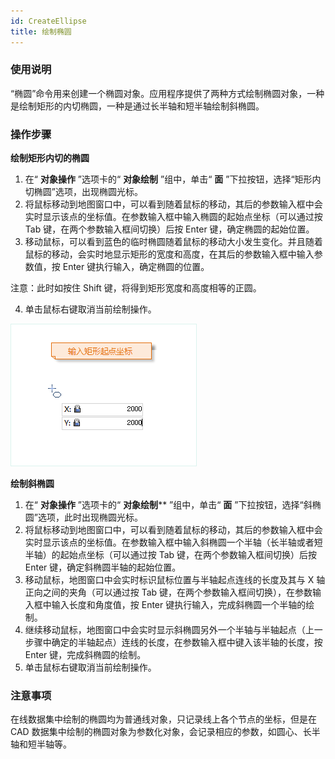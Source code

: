 ```yaml
---
id: CreateEllipse
title: 绘制椭圆
---
```

### 使用说明

“椭圆”命令用来创建一个椭圆对象。应用程序提供了两种方式绘制椭圆对象，一种是绘制矩形的内切椭圆，一种是通过长半轴和短半轴绘制斜椭圆。

### 操作步骤

**绘制矩形内切的椭圆**

1. 在“ **对象操作** ”选项卡的“ **对象绘制** ”组中，单击“ **面** ”下拉按钮，选择“矩形内切椭圆”选项，出现椭圆光标。
2. 将鼠标移动到地图窗口中，可以看到随着鼠标的移动，其后的参数输入框中会实时显示该点的坐标值。在参数输入框中输入椭圆的起始点坐标（可以通过按 Tab 键，在两个参数输入框间切换）后按 Enter 键，确定椭圆的起始位置。
3. 移动鼠标，可以看到蓝色的临时椭圆随着鼠标的移动大小发生变化。并且随着鼠标的移动，会实时地显示矩形的宽度和高度，在其后的参数输入框中输入参数值，按 Enter 键执行输入，确定椭圆的位置。 

注意：此时如按住 Shift 键，将得到矩形宽度和高度相等的正圆。

4. 单击鼠标右键取消当前绘制操作。  

![](img/ellipse1.png)

**绘制斜椭圆**

1. 在“ **对象操作** ”选项卡的“ **对象绘制**** ”组中，单击“ **面** ”下拉按钮，选择“斜椭圆”选项，此时出现椭圆光标。
2. 将鼠标移动到地图窗口中，可以看到随着鼠标的移动，其后的参数输入框中会实时显示该点的坐标值。在参数输入框中输入斜椭圆一个半轴（长半轴或者短半轴）的起始点坐标（可以通过按 Tab 键，在两个参数输入框间切换）后按 Enter 键，确定斜椭圆半轴的起始位置。
3. 移动鼠标，地图窗口中会实时标识鼠标位置与半轴起点连线的长度及其与 X 轴正向之间的夹角（可以通过按 Tab 键，在两个参数输入框间切换），在参数输入框中输入长度和角度值，按 Enter 键执行输入，完成斜椭圆一个半轴的绘制。
4. 继续移动鼠标，地图窗口中会实时显示斜椭圆另外一个半轴与半轴起点（上一步骤中确定的半轴起点）连线的长度，在参数输入框中键入该半轴的长度，按 Enter 键，完成斜椭圆的绘制。
5. 单击鼠标右键取消当前绘制操作。

### 注意事项

在线数据集中绘制的椭圆均为普通线对象，只记录线上各个节点的坐标，但是在 CAD
数据集中绘制的椭圆对象为参数化对象，会记录相应的参数，如圆心、长半轴和短半轴等。

